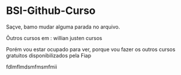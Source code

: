 # BSI-Github-Curso

Saçve, bamo mudar alguma parada no arquivo.

Õutros cursos em : willian justen cursos

Porém vou estar ocupado para ver, porque vou fazer os outros cursos gratuitos disponibilizados pela Fiap

fdlmflmdsmfmsmfmii
